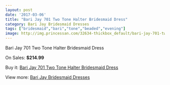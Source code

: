 ```yaml
---
layout: post
date: '2017-03-06'
title: "Bari Jay 701 Two Tone Halter Bridesmaid Dress"
category: Bari Jay Bridesmaid Dresses
tags: ["bridesmaid","bari","tone","beaded","evening"]
image: http://img.princessan.com/32634-thickbox_default/bari-jay-701-two-tone-halter-bridesmaid-dress.jpg
---
```

Bari Jay 701 Two Tone Halter Bridesmaid Dress

On Sales: **$214.99**
<a href="https://www.princessan.com/en/14980-bari-jay-701-two-tone-halter-bridesmaid-dress.html"><amp-img layout="responsive" width="600" height="600" src="//img.princessan.com/32634-thickbox_default/bari-jay-701-two-tone-halter-bridesmaid-dress.jpg" alt="Bari Jay 701 Two Tone Halter Bridesmaid Dress 0" /></a>

Buy it: [Bari Jay 701 Two Tone Halter Bridesmaid Dress](https://www.princessan.com/en/14980-bari-jay-701-two-tone-halter-bridesmaid-dress.html "Bari Jay 701 Two Tone Halter Bridesmaid Dress")

View more: [Bari Jay Bridesmaid Dresses](https://www.princessan.com/en/109- "Bari Jay Bridesmaid Dresses")